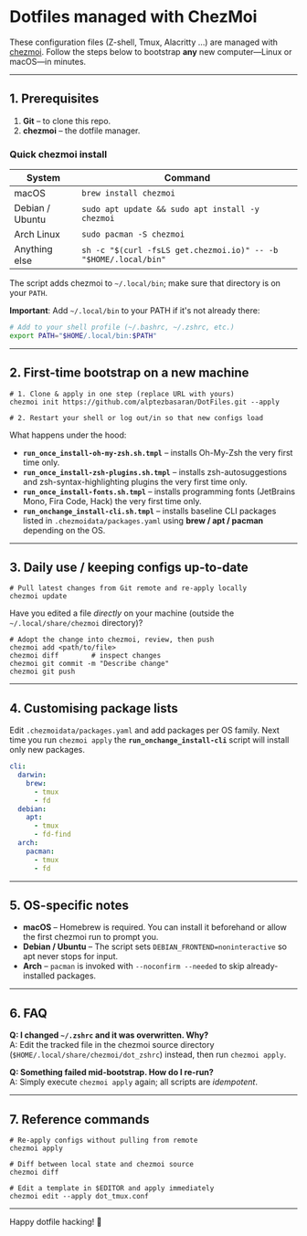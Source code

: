 # Dotfiles managed with ChezMoi

These configuration files (Z-shell, Tmux, Alacritty …) are managed with [chezmoi](https://www.chezmoi.io/).  Follow the steps below to bootstrap **any** new computer—Linux or macOS—in minutes.

---

## 1. Prerequisites

1. **Git** – to clone this repo.
2. **chezmoi** – the dotfile manager.

### Quick chezmoi install

| System | Command |
| ------ | ------- |
| macOS  | `brew install chezmoi` |
| Debian / Ubuntu | `sudo apt update && sudo apt install -y chezmoi` |
| Arch Linux | `sudo pacman -S chezmoi` |
| Anything else | `sh -c "$(curl -fsLS get.chezmoi.io)" -- -b "$HOME/.local/bin"` |

The script adds chezmoi to `~/.local/bin`; make sure that directory is on your `PATH`.

**Important**: Add `~/.local/bin` to your PATH if it's not already there:

```bash
# Add to your shell profile (~/.bashrc, ~/.zshrc, etc.)
export PATH="$HOME/.local/bin:$PATH"
```

---

## 2. First-time bootstrap on a new machine

```
# 1. Clone & apply in one step (replace URL with yours)
chezmoi init https://github.com/alptezbasaran/DotFiles.git --apply

# 2. Restart your shell or log out/in so that new configs load
```

What happens under the hood:

* **`run_once_install-oh-my-zsh.sh.tmpl`** – installs Oh-My-Zsh the very first time only.
* **`run_once_install-zsh-plugins.sh.tmpl`** – installs zsh-autosuggestions and zsh-syntax-highlighting plugins the very first time only.
* **`run_once_install-fonts.sh.tmpl`** – installs programming fonts (JetBrains Mono, Fira Code, Hack) the very first time only.
* **`run_onchange_install-cli.sh.tmpl`** – installs baseline CLI packages listed in `.chezmoidata/packages.yaml` using **brew / apt / pacman** depending on the OS.

---

## 3. Daily use / keeping configs up-to-date

```
# Pull latest changes from Git remote and re-apply locally
chezmoi update
```

Have you edited a file *directly* on your machine (outside the `~/.local/share/chezmoi` directory)?

```
# Adopt the change into chezmoi, review, then push
chezmoi add <path/to/file>
chezmoi diff        # inspect changes
chezmoi git commit -m "Describe change"
chezmoi git push
```

---

## 4. Customising package lists

Edit `.chezmoidata/packages.yaml` and add packages per OS family.  Next time you run `chezmoi apply` the **`run_onchange_install-cli`** script will install only new packages.

```yaml
cli:
  darwin:
    brew:
      - tmux
      - fd
  debian:
    apt:
      - tmux
      - fd-find
  arch:
    pacman:
      - tmux
      - fd
```

---

## 5. OS-specific notes

* **macOS** – Homebrew is required.  You can install it beforehand or allow the first chezmoi run to prompt you.
* **Debian / Ubuntu** – The script sets `DEBIAN_FRONTEND=noninteractive` so apt never stops for input.
* **Arch** – `pacman` is invoked with `--noconfirm --needed` to skip already-installed packages.

---

## 6. FAQ

**Q: I changed `~/.zshrc` and it was overwritten. Why?**  
A: Edit the tracked file in the chezmoi source directory (`$HOME/.local/share/chezmoi/dot_zshrc`) instead, then run `chezmoi apply`.

**Q: Something failed mid-bootstrap. How do I re-run?**  
A: Simply execute `chezmoi apply` again; all scripts are *idempotent*.

---

## 7. Reference commands

```
# Re-apply configs without pulling from remote
chezmoi apply

# Diff between local state and chezmoi source
chezmoi diff

# Edit a template in $EDITOR and apply immediately
chezmoi edit --apply dot_tmux.conf
```

---

Happy dotfile hacking! 🎉 
